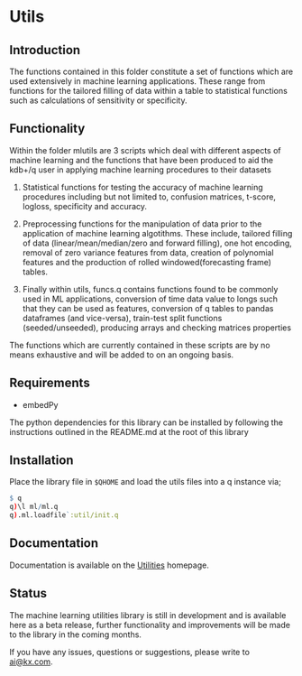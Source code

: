 # Utils
## Introduction
The functions contained in this folder constitute a set of functions which are used extensively in machine learning applications. These range from functions for the tailored filling of data within a table to statistical functions such as calculations of sensitivity or specificity.
## Functionality
Within the folder mlutils are 3 scripts which deal with different aspects of machine learning and the functions that have been produced to aid the kdb+/q user in applying machine learning procedures to their datasets

1. Statistical functions for testing the accuracy of machine learning procedures including but not limited to, confusion matrices, t-score, logloss, specificity and accuracy.

2. Preprocessing functions for the manipulation of data prior to the application of machine learning algotithms. These include, tailored filling of data (linear/mean/median/zero and forward filling), one hot encoding, removal of zero variance features from data, creation of polynomial features and the production of rolled windowed(forecasting frame) tables.

3. Finally within utils, funcs.q contains functions found to be commonly used in ML applications, conversion of time data value to longs such that they can be used as features, conversion of q tables to pandas dataframes (and vice-versa), train-test split functions (seeded/unseeded), producing arrays and checking matrices properties
  
The functions which are currently contained in these scripts are by no means exhaustive and will be added to on an ongoing basis.
## Requirements

- embedPy

The python dependencies for this library can be installed by following the instructions outlined in the README.md at the root of this library

## Installation

Place the library file in `$QHOME` and load the utils files into a q instance via;
```q
$ q
q)\l ml/ml.q
q).ml.loadfile`:util/init.q
```

## Documentation

Documentation is available on the [Utilities](https://code.kx.com/q/ml/toolkit/utils/) homepage.

## Status
  
The machine learning utilities library is still in development and is available here as a beta release, further functionality and improvements will be made to the library in the coming months.

If you have any issues, questions or suggestions, please write to ai@kx.com.

